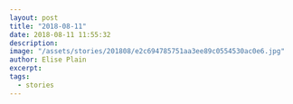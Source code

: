 ```yaml
---
layout: post
title: "2018-08-11"
date: 2018-08-11 11:55:32
description: 
image: "/assets/stories/201808/e2c694785751aa3ee89c0554530ac0e6.jpg"
author: Elise Plain
excerpt: 
tags: 
  - stories
---
```



<p></p>
